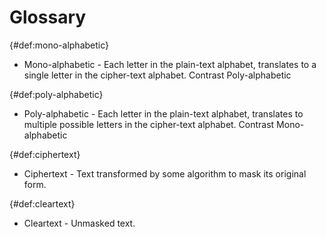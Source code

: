 # Glossary

{#def:mono-alphabetic}
* Mono-alphabetic - Each letter in the plain-text alphabet, translates to
  a single letter in the cipher-text alphabet. Contrast Poly-alphabetic

{#def:poly-alphabetic}
* Poly-alphabetic - Each letter in the plain-text alphabet, translates to
  multiple possible letters in the cipher-text alphabet. Contrast
  Mono-alphabetic

{#def:ciphertext}
* Ciphertext - Text transformed by some algorithm to mask its original form.

{#def:cleartext}
* Cleartext - Unmasked text.

